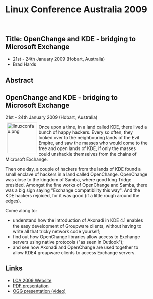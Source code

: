 # Linux Conference Australia 2009 #

<p>&nbsp;</p>

## Title:  OpenChange and KDE - bridging to Microsoft Exchange ##

- 21st - 24th January 2009 (Hobart, Australia)
- Brad Hards
 

## Abstract ##

<div class="news" style="width:90%;">
<h2>OpenChange and KDE - bridging to Microsoft Exchange</h2>
<div class="date">21st - 24th January 2009 (Hobart, Australia)</div>

<img width="96" height="96" border="0"
src="/images/icon_linuxconfau.png" alt="linuxconfau.png"
style="border: 0pt none; margin: -5px 5px 5px; float: left;" /> Once
upon a time, in a land called KDE, there lived a bunch of happy
hackers. Every so often, they looked over to the neighbouring lands of
the Evil Empire, and saw the masses who would come to the free and
open lands of KDE, if only the masses could unshackle themselves from
the chains of Microsoft Exchange.

Then one day, a couple of hackers from the lands of KDE found a small
enclave of hackers in a land called OpenChange. OpenChange was close
to the kingdom of Samba, where good king Tridge presided. Amongst the
fine works of OpenChange and Samba, there was a big sign saying
"Exchange compatibility this way". And the KDE hackers rejoiced, for
it was good (if a little rough around the edges).

Come along to:
- understand how the introduction of Akonadi in KDE 4.1 enables the
  easy development of Groupware clients, without having to write all
  that tricky network code yourself;
- find out how OpenChange libraries allow access to Exchange servers
  using native protocols ("as seen in Outlook");
- and see how Akonadi and OpenChange are used together to allow KDE4
  groupware clients to access Exchange servers.


</div>

## Links ##

- [LCA 2009 Website](http://linux.conf.au)
- [PDF presentation](/files/lca2009-hards.pdf)
- [OGG presentation (video)](http://mirror.linux.org.au/pub/linux.conf.au/2009/Friday/72.ogg)